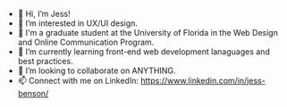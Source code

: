 - 👋 Hi, I’m Jess!
- 👀 I’m interested in UX/UI design.
- 🐊 I'm a graduate student at the University of Florida in the Web Design and Online Communication Program.
- 🌱 I’m currently learning front-end web development lanaguages and best practices. 
- 💞️ I’m looking to collaborate on ANYTHING.
- 📫 Connect with me on LinkedIn: https://www.linkedin.com/in/jess-benson/ 

<!---
jessbens0n/jessbens0n is a ✨ special ✨ repository because its `README.md` (this file) appears on your GitHub profile.
You can click the Preview link to take a look at your changes.
--->
